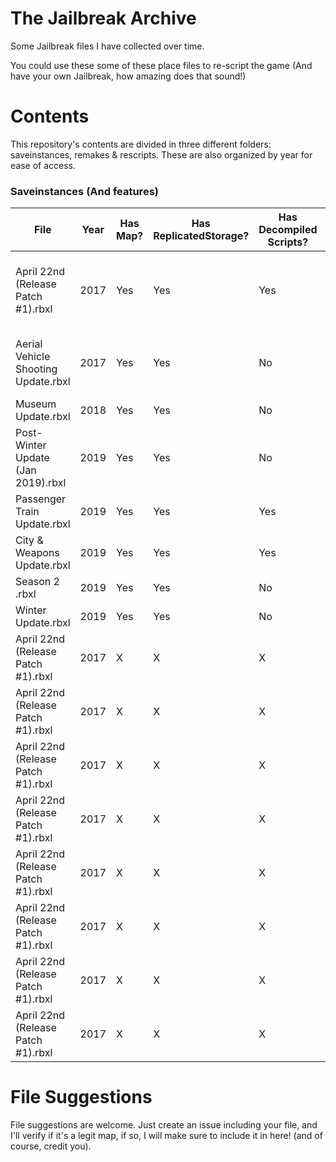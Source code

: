 # **The Jailbreak Archive**
Some Jailbreak files I have collected over time.

You could use these some of these place files to re-script the game (And have your own Jailbreak, how amazing does that sound!)

# **Contents**

This repository's contents are divided in three different folders: saveinstances, remakes & rescripts. These are also organized by year for ease of access.

### **Saveinstances (And features)**

| File                                   | Year          | Has Map? | Has ReplicatedStorage? | Has Decompiled Scripts? | Notes    | Credits |
| ---------------------------------------| ------------- | -------- | ---------------------- | ----------------------- | -------- | ------- |
| April 22nd (Release Patch #1).rbxl     | 2017          |  Yes     | Yes                    | Yes                     | Everything is on a folder named "game" on Workspace         |   Unknown      |
| Aerial Vehicle Shooting Update.rbxl    | 2017          |  Yes     | Yes                    | No                      | Fixed by @fged, originally had broken meshes        |  Unknown       |
| Museum Update.rbxl                     | 2018          |  Yes     | Yes                    | No                      |  N/A        | Unknown        |
| Post-Winter Update (Jan 2019).rbxl     | 2019          |  Yes     | Yes                    | No                      | N/A         | Unknown        |
| Passenger Train Update.rbxl            | 2019          |  Yes     | Yes                    | Yes                     | N/A         | Unknown        |
| City & Weapons Update.rbxl             | 2019          |  Yes     | Yes                    | Yes                     | N/A         | Unknown        |
| Season 2 .rbxl                         | 2019          |  Yes     | Yes                    | No                      | N/A         | Unknown        |
| Winter Update.rbxl                     | 2019          |  Yes     | Yes                    | No                      | N/A         | Unknown         |
| April 22nd (Release Patch #1).rbxl     | 2017          |  X       | X                | X          |          |         |
| April 22nd (Release Patch #1).rbxl     | 2017          |  X       | X                | X          |          |         |
| April 22nd (Release Patch #1).rbxl     | 2017          |  X       | X                | X          |          |         |
| April 22nd (Release Patch #1).rbxl     | 2017          |  X       | X                | X          |          |         |
| April 22nd (Release Patch #1).rbxl     | 2017          |  X       | X                | X          |          |         |
| April 22nd (Release Patch #1).rbxl     | 2017          |  X       | X                | X          |          |         |
| April 22nd (Release Patch #1).rbxl     | 2017          |  X       | X                | X          |          |         |
| April 22nd (Release Patch #1).rbxl     | 2017          |  X       | X                | X          |          |         |

# **File Suggestions**
File suggestions are welcome. Just create an issue including your file, and I'll verify if it's a legit map, if so, I will make sure to include it in here! (and of course, credit you).
